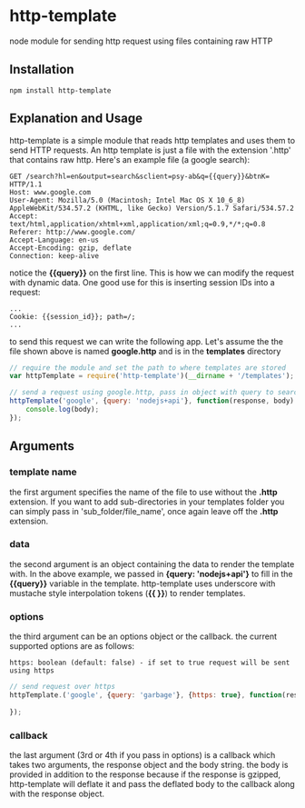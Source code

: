 http-template
=============

node module for sending http request using files containing raw HTTP

Installation
------------

    npm install http-template

Explanation and Usage
---------------------

http-template is a simple module that reads http templates and uses them to send HTTP requests. An http template is just a file with the extension '.http' that contains raw http. Here's an example file (a google search):

    GET /search?hl=en&output=search&sclient=psy-ab&q={{query}}&btnK= HTTP/1.1
    Host: www.google.com
    User-Agent: Mozilla/5.0 (Macintosh; Intel Mac OS X 10_6_8) AppleWebKit/534.57.2 (KHTML, like Gecko) Version/5.1.7 Safari/534.57.2
    Accept: text/html,application/xhtml+xml,application/xml;q=0.9,*/*;q=0.8
    Referer: http://www.google.com/
    Accept-Language: en-us
    Accept-Encoding: gzip, deflate
    Connection: keep-alive


notice the **{{query}}** on the first line. This is how we can modify the request with dynamic data. One good use for this is inserting session IDs into a request:

    ...
    Cookie: {{session_id}}; path=/;
    ...


to send this request we can write the following app. Let's assume the the file shown above is named **google.http** and is in the **templates** directory

```js
// require the module and set the path to where templates are stored
var httpTemplate = require('http-template')(__dirname + '/templates');

// send a request using google.http, pass in object with query to search for
httpTemplate('google', {query: 'nodejs+api'}, function(response, body) {
    console.log(body);
});
```

Arguments
---------

### template name
the first argument specifies the name of the file to use without the **.http** extension. If you want to add sub-directories in your templates folder you can simply pass in 'sub_folder/file_name', once again leave off the **.http** extension.

### data
the second argument is an object containing the data to render the template with. In the above example, we passed in **{query: 'nodejs+api'}** to fill in the **{{query}}** variable in the template. http-template uses underscore with mustache style interpolation tokens (**{{ }}**) to render templates.

### options 
the third argument can be an options object or the callback. the current supported options are as follows:

    https: boolean (default: false) - if set to true request will be sent using https

```js
// send request over https
httpTemplate.('google', {query: 'garbage'}, {https: true}, function(res, body) {
	
});
```

### callback
the last argument (3rd or 4th if you pass in options) is a callback which takes two arguments, the response object and the body string. the body is provided in addition to the response because if the response is gzipped, http-template will deflate it and pass the deflated body to the callback along with the response object.




